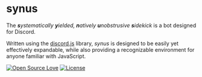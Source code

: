 # synus
The _**s**ystematically **y**ielded, **n**atively **u**nobstrusive **s**idekick_ is a bot designed for Discord.

Written using the [discord.js](https://discord.js.org/#/) library, _synus_ is designed to be easily yet effectively expandable, while also providing a recognizable environment for anyone familiar with JavaScript.

[![Open Source Love](https://img.shields.io/badge/open%20source-%E2%9D%A4%EF%B8%8F-red.svg?style=flat-square)](https://en.wikipedia.org/wiki/Open_source)
[![License](https://img.shields.io/badge/License-MIT-yellow.svg?style=flat-square)](https://opensource.org/licenses/MIT)
